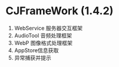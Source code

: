 # CJFrameWork (1.4.2)

1. WebService 服务器交互框架
2. AudioTool 音频处理框架
3. WebP 图像格式处理框架
4. AppStore信息获取
5. 异常捕获并提示

